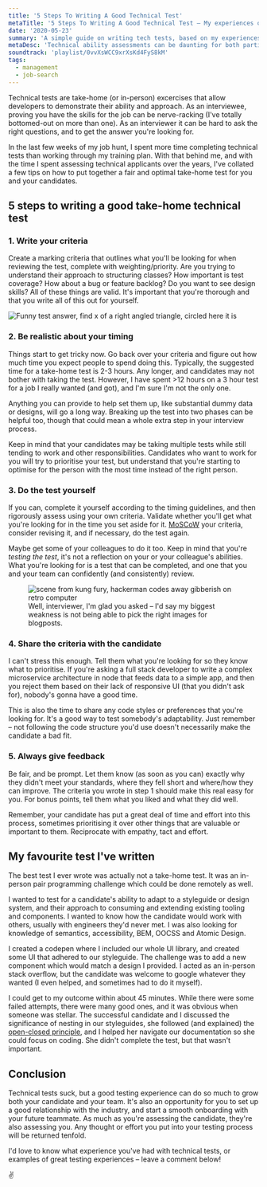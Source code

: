 ```yaml
---
title: '5 Steps To Writing A Good Technical Test'
metaTitle: '5 Steps To Writing A Good Technical Test – My experiences of what does and doesnt work'
date: '2020-05-23'
summary: 'A simple guide on writing tech tests, based on my experiences with completing (and assessing) them'
metaDesc: 'Technical ability assessments can be daunting for both parties. There are good and bad ways to write technical tests – In this post, I outline my experience with writing and completing tech tests, and what you should consider when putting yours together.'
soundtrack: 'playlist/0vvXsWCC9xrXsKd4FyS8kM'
tags:
  - management
  - job-search
---
```

Technical tests are take-home (or in-person) excercises that allow developers to demonstrate their ability and approach. As an interviewee, proving you have the skills for the job can be nerve-racking (I've totally bottomed-out on more than one). As an interviewer it can be hard to ask the right questions, and to get the answer you're looking for.

In the last few weeks of my job hunt, I spent more time completing technical tests than working through my training plan. With that behind me, and with the time I spent assessing technical applicants over the years, I've collated a few tips on how to put together a fair and optimal take-home test for you and your candidates.

## 5 steps to writing a good take-home technical test

### 1. Write your criteria
Create a marking criteria that outlines what you'll be looking for when reviewing the test, complete with weighting/priority. Are you trying to understand their approach to structuring classes? How important is test coverage? How about a bug or feature backlog? Do you want to see design skills? All of these things are valid. It's important that you're thorough and that you write all of this out for yourself.

![Funny test answer, find x of a right angled triangle, circled here it is](/images/tech-tests/find-x.jpg "The clearer you are, the better the answers you'll get. Sourced from funnytab.net")

### 2. Be realistic about your timing
Things start to get tricky now. Go back over your criteria and figure out how much time you expect people to spend doing this. Typically, the suggested time for a take-home test is 2-3 hours. Any longer, and candidates may not bother with taking the test. However, I have spent >12 hours on a 3 hour test for a job I really wanted (and got), and I'm sure I'm not the only one.

Anything you can provide to help set them up, like substantial dummy data or designs, will go a long way. Breaking up the test into two phases can be helpful too, though that could mean a whole extra step in your interview process.

Keep in mind that your candidates may be taking multiple tests while still tending to work and other responsibilities. Candidates who want to work for you will try to prioritise your test, but understand that you're starting to optimise for the person with the most time instead of the right person. 

### 3. Do the test yourself
If you can, complete it yourself according to the timing guidelines, and then rigorously assess using your own criteria. Validate whether you'll get what you're looking for in the time you set aside for it. [MoSCoW](https://en.wikipedia.org/wiki/MoSCoW_method) your criteria, consider revising it, and if necessary, do the test again.

Maybe get some of your colleagues to do it too. Keep in mind that you're *testing the test*, it's not a reflection on your or your colleague's abilities. What you're looking for is a test that can be completed, and one that you and your team can confidently (and consistently) review.

<figure>
<img alt="scene from kung fury, hackerman codes away gibberish on retro computer" src="https://media.giphy.com/media/l46C6sdSa5DVSJnLG/giphy.gif"/>
<figcaption>
  Well, interviewer, I'm glad you asked – I'd say my biggest weakness is not being able to pick the right images for blogposts.
</figcaption>
</figure>

### 4. Share the criteria with the candidate
I can't stress this enough. Tell them what you're looking for so they know what to prioritise. If you're asking a full stack developer to write a complex microservice architecture in node that feeds data to a simple app, and then you reject them based on their lack of responsive UI (that you didn't ask for), nobody's gonna have a good time.

This is also the time to share any code styles or preferences that you're looking for. It's a good way to test somebody's adaptability. Just remember – not following the code structure you'd use doesn't necessarily make the candidate a bad fit.

### 5. Always give feedback
Be fair, and be prompt. Let them know (as soon as you can) exactly why they didn't meet your standards, where they fell short and where/how they can improve. The criteria you wrote in step 1 should make this real easy for you. For bonus points, tell them what you liked and what they did well.

Remember, your candidate has put a great deal of time and effort into this process, sometimes prioritising it over other things that are valuable or important to them. Reciprocate with empathy, tact and effort.

## My favourite test I've written
The best test I ever wrote was actually not a take-home test. It was an in-person pair programming challenge which could be done remotely as well.

I wanted to test for a candidate's ability to adapt to a styleguide or design system, and their approach to consuming and extending existing tooling and components. I wanted to know how the candidate would work with others, usually with engineers they'd never met. I was also looking for knowledge of semantics, accessibility, BEM, OOCSS and Atomic Design.

I created a codepen where I included our whole UI library, and created some UI that adhered to our styleguide. The challenge was to add a new component which would match a design I provided. I acted as an in-person stack overflow, but the candidate was welcome to google whatever they wanted (I even helped, and sometimes had to do it myself).

I could get to my outcome within about 45 minutes. While there were some failed attempts, there were many good ones, and it was obvious when someone was stellar. The successful candidate and I discussed the significance of nesting in our styleguides, she followed (and explained) the [open-closed principle](https://csswizardry.com/2012/06/the-open-closed-principle-applied-to-css/), and I helped her navigate our documentation so she could focus on coding. She didn't complete the test, but that wasn't important.

## Conclusion

Technical tests suck, but a good testing experience can do so much to grow both your candidate and your team. It's also an opportunity for you to set up a good relationship with the industry, and start a smooth onboarding with your future teammate. As much as you're assessing the candidate, they're also assessing you. Any thought or effort you put into your testing process will be returned tenfold.

I'd love to know what experience you've had with technical tests, or examples of great testing experiences – leave a comment below!

✌️